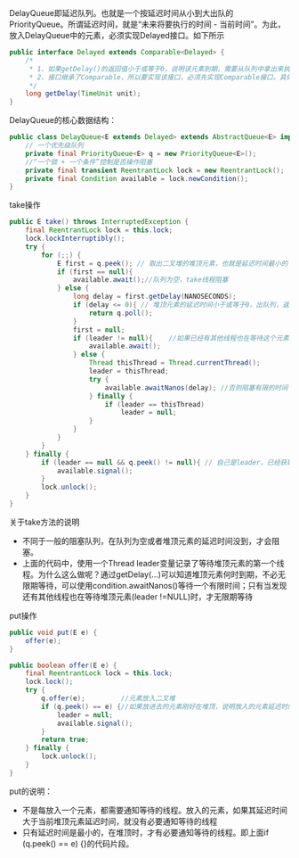 DelayQueue即延迟队列。也就是一个按延迟时间从小到大出队的PriorityQueue。所谓延迟时间，就是“未来将要执行的时间 - 当前时间”。为此，放入DelayQueue中的元素，必须实现Delayed接口。如下所示

```java
public interface Delayed extends Comparable<Delayed> {
    /*
     * 1、如果getDelay()的返回值小于或等于0，说明该元素到期，需要从队列中拿出来执行
     * 2、接口继承了Comparable，所以要实现该接口，必须先实现Comparable接口。具体来说就是基于getDelay()返回值比较两个元素的大小
     */
    long getDelay(TimeUnit unit);
}
```

DelayQueue的核心数据结构：

```java
public class DelayQueue<E extends Delayed> extends AbstractQueue<E> implements BlockingQueue<E> {
    // 一个优先级队列
    private final PriorityQueue<E> q = new PriorityQueue<E>();
    //“一个锁 + 一个条件”控制是否操作阻塞
    private final transient ReentrantLock lock = new ReentrantLock();
    private final Condition available = lock.newCondition();
}
```

take操作

```java
public E take() throws InterruptedException {
    final ReentrantLock lock = this.lock;
    lock.lockInterruptibly();
    try {
        for (;;) {
            E first = q.peek(); // 取出二叉堆的堆顶元素，也就是延迟时间最小的
            if (first == null){
                available.await();//队列为空，take线程阻塞
            } else {
                long delay = first.getDelay(NANOSECONDS);
                if (delay <= 0){ // 堆顶元素的延迟时间小于或等于0，出队列，返回
                    return q.poll();
                }
                first = null; 
                if (leader != null){    //如果已经有其他线程也在等待这个元素，则无限期阻塞
                    available.await();
                } else {
                    Thread thisThread = Thread.currentThread();
                    leader = thisThread;
                    try {
                        available.awaitNanos(delay); //否则阻塞有限的时间
                    } finally {
                        if (leader == thisThread)
                            leader = null;
                    }
                }
            }
        }
    } finally {
        if (leader == null && q.peek() != null){ // 自己是leader，已经获取了堆顶元素，唤醒其他线程
            available.signal();
        }
        lock.unlock();
    }
}
```

关于take方法的说明

- 不同于一般的阻塞队列，在队列为空或者堆顶元素的延迟时间没到，才会阻塞。
- 上面的代码中，使用一个Thread leader变量记录了等待堆顶元素的第一个线程。为什么这么做呢？通过getDelay(...)可以知道堆顶元素何时到期，不必无限期等待，可以使用condition.awaitNanos()等待一个有限时间；只有当发现还有其他线程也在等待堆顶元素(leader !=NULL)时，才无限期等待

put操作

```java
public void put(E e) {
    offer(e);
}

public boolean offer(E e) {
    final ReentrantLock lock = this.lock;
    lock.lock();
    try {
        q.offer(e);			//元素放入二叉堆
        if (q.peek() == e) {//如果放进去的元素刚好在堆顶，说明放入的元素延迟时间最小，那么通知等待的线程，否则放入的元素不在堆顶位置就不通知
            leader = null;
            available.signal();
        }
        return true;
    } finally {
        lock.unlock();
    }
}
```

put的说明：

- 不是每放入一个元素，都需要通知等待的线程。放入的元素，如果其延迟时间大于当前堆顶元素延迟时间，就没有必要通知等待的线程
- 只有延迟时间是最小的，在堆顶时，才有必要通知等待的线程。即上面if (q.peek() == e) {}的代码片段。



